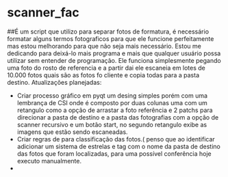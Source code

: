 # scanner_fac
##É um script que utilizo para separar fotos de formatura, é necessário formatar alguns termos fotograficos 
para que ele funcione perfeitamente mas estou melhorando para que não seja mais necessário. 
Estou me dedicando para deixá-lo mais programa e mais que qualquer usuário possa utilizar sem entender de programação.
Ele funciona simplesmente pegando uma foto do rosto de referencia e a partir dai ele escaneia em lotes de 10.000 fotos quais são as fotos fo cliente e copia todas 
para a pasta destino.
Atualizações planejadas:
- Criar processo gráfico em pyqt um desing simples porém com uma lembrança de CSI onde é composto por duas colunas uma com um retangulo como a 
opção de arrastar a foto referência e 2 patchs para direcionar a pasta de destino e a pasta das fotografias com a opção de scanner recursivo e um botão start, 
no segundo retangulo exibe as imagens que estão sendo escaneadas.
- Criar regras de para classificação das fotos.( penso que ao identificar adicionar um sistema de estrelas e tag com o nome da pasta de destino das fotos que foram localizadas, 
para uma possível conferência hoje executo manualmente.
-  
